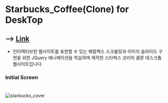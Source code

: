 # Starbucks_Coffee(Clone) for DeskTop

## --> [Link](https://www.juni-official.com/starbucks)

- 인터렉티브한 웹사이트를 표현할 수 있는 패럴랙스 스크롤링과 이미지 슬라이드 구현을 위한 JQuery 애니메이션을 학습하며 제작한 스타벅스 코리아 클론 데스크톱 웹사이트입니다.

### Initial Screen
#
![starbucks_cover](https://user-images.githubusercontent.com/38034518/121363276-c3e53d00-c971-11eb-8223-e181250da1fd.png)
